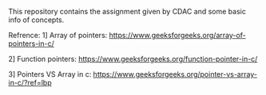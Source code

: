 This repository contains the assignment given by CDAC and some basic info of concepts.

Refrence: 
1] Array of pointers: https://www.geeksforgeeks.org/array-of-pointers-in-c/

2] Function pointers: https://www.geeksforgeeks.org/function-pointer-in-c/

3] Pointers VS Array in c: https://www.geeksforgeeks.org/pointer-vs-array-in-c/?ref=lbp
